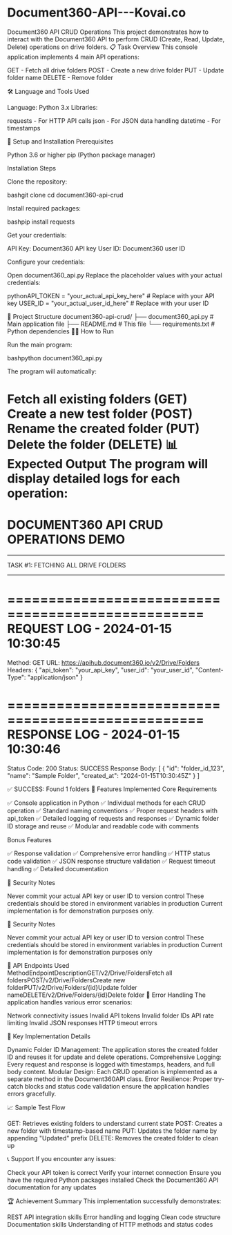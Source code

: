# Document360-API---Kovai.co
Document360 API CRUD Operations
This project demonstrates how to interact with the Document360 API to perform CRUD (Create, Read, Update, Delete) operations on drive folders.
📋 Task Overview
This console application implements 4 main API operations:

GET - Fetch all drive folders
POST - Create a new drive folder
PUT - Update folder name
DELETE - Remove folder

🛠️ Language and Tools Used

Language: Python 3.x
Libraries:

requests - For HTTP API calls
json - For JSON data handling
datetime - For timestamps


🚀 Setup and Installation
Prerequisites

Python 3.6 or higher
pip (Python package manager)

Installation Steps

Clone the repository:

bashgit clone <your-repository-url>
cd document360-api-crud

Install required packages:

bashpip install requests

Get your credentials:

API Key: Document360 API key
User ID: Document360 user ID

Configure your credentials:

Open document360_api.py
Replace the placeholder values with your actual credentials:

pythonAPI_TOKEN = "your_actual_api_key_here"    # Replace with your API key
USER_ID = "your_actual_user_id_here"      # Replace with your user ID


📁 Project Structure
document360-api-crud/
├── document360_api.py      # Main application file
├── README.md              # This file
└── requirements.txt       # Python dependencies
🏃‍♂️ How to Run

Run the main program:

bashpython document360_api.py

The program will automatically:

Fetch all existing folders (GET)
Create a new test folder (POST)
Rename the created folder (PUT)
Delete the folder (DELETE)
📊 Expected Output
The program will display detailed logs for each operation:
================================================================================
DOCUMENT360 API CRUD OPERATIONS DEMO
================================================================================

************************************************************
TASK #1: FETCHING ALL DRIVE FOLDERS
************************************************************

==================================================
REQUEST LOG - 2024-01-15 10:30:45
==================================================
Method: GET
URL: https://apihub.document360.io/v2/Drive/Folders
Headers: {
  "api_token": "your_api_key",
  "user_id": "your_user_id",
  "Content-Type": "application/json"
}

==================================================
RESPONSE LOG - 2024-01-15 10:30:46
==================================================
Status Code: 200
Status: SUCCESS
Response Body: [
  {
    "id": "folder_id_123",
    "name": "Sample Folder",
    "created_at": "2024-01-15T10:30:45Z"
  }
]

✅ SUCCESS: Found 1 folders
🔧 Features Implemented
Core Requirements

✅ Console application in Python
✅ Individual methods for each CRUD operation
✅ Standard naming conventions
✅ Proper request headers with api_token
✅ Detailed logging of requests and responses
✅ Dynamic folder ID storage and reuse
✅ Modular and readable code with comments

Bonus Features

✅ Response validation
✅ Comprehensive error handling
✅ HTTP status code validation
✅ JSON response structure validation
✅ Request timeout handling
✅ Detailed documentation

🔐 Security Notes

Never commit your actual API key or user ID to version control
These credentials should be stored in environment variables in production
Current implementation is for demonstration purposes only.

🔐 Security Notes

Never commit your actual API key or user ID to version control
These credentials should be stored in environment variables in production
Current implementation is for demonstration purposes only

📝 API Endpoints Used
MethodEndpointDescriptionGET/v2/Drive/FoldersFetch all foldersPOST/v2/Drive/FoldersCreate new folderPUT/v2/Drive/Folders/{id}Update folder nameDELETE/v2/Drive/Folders/{id}Delete folder
🐛 Error Handling
The application handles various error scenarios:

Network connectivity issues
Invalid API tokens
Invalid folder IDs
API rate limiting
Invalid JSON responses
HTTP timeout errors

🎯 Key Implementation Details

Dynamic Folder ID Management: The application stores the created folder ID and reuses it for update and delete operations.
Comprehensive Logging: Every request and response is logged with timestamps, headers, and full body content.
Modular Design: Each CRUD operation is implemented as a separate method in the Document360API class.
Error Resilience: Proper try-catch blocks and status code validation ensure the application handles errors gracefully.

📈 Sample Test Flow

GET: Retrieves existing folders to understand current state
POST: Creates a new folder with timestamp-based name
PUT: Updates the folder name by appending "Updated" prefix
DELETE: Removes the created folder to clean up

📞 Support
If you encounter any issues:

Check your API token is correct
Verify your internet connection
Ensure you have the required Python packages installed
Check the Document360 API documentation for any updates

🏆 Achievement Summary
This implementation successfully demonstrates:

REST API integration skills
Error handling and logging
Clean code structure
Documentation skills
Understanding of HTTP methods and status codes
